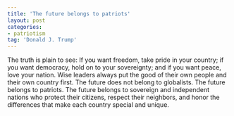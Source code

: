 ```yaml
---
title: 'The future belongs to patriots'
layout: post
categories:
- patriotism
tag: 'Donald J. Trump'
---
```


The truth is plain to see: If you want freedom, take pride in your country; if you want democracy, hold on to your sovereignty; and if you want peace, love your nation. Wise leaders always put the good of their own people and their own country first. The future does not belong to globalists. The future belongs to patriots. The future belongs to sovereign and independent nations who protect their citizens, respect their neighbors, and honor the differences that make each country special and unique.
